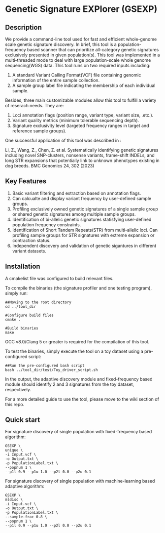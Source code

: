 # Genetic Signature EXPlorer (GSEXP)

## Description
We provide a command-line tool used for fast and efficient whole-genome scale genetic signature discovery. In brief, this tool is a population-frequency based scanner that can prioritize all-category genetic signatures exclusively presented in given population(s). This tool was implemented in a multi-threaded mode to deal with large population-scale whole genome sequencing(WGS) data. This tool runs on two required inputs including:
1. A standard Variant Calling Format(VCF) file containing genomic information of the entire sample collection.
2. A sample group label file indicating the membership of each individual sample.

Besides, three main customizable modules allow this tool to fulfill a variety of reserach needs. They are:
1. Loci annotation flags (position range, variant type, variant size, .etc.).
2. Variant quality metrics (minimum tolerable sequencing depth).
3. Signature exclusivity level (targeted frequency ranges in target and reference sample groups).

One successful application of this tool was described in :

Li, Z., Wang, Z., Chen, Z. et al. Systematically identifying genetic signatures including novel SNP-clusters, nonsense variants, frame-shift INDELs, and long STR expansions that potentially link to unknown phenotypes existing in dog breeds. BMC Genomics 24, 302 (2023)


## Key Features
1. Basic variant filtering and extraction based on annotation flags.
2. Can calcualte and display variant frequency by user-defined sample groups.
3. Profiling exclusively owned genetic signatures of a single sample group or shared genetic signatures among multiple sample groups.
4. Identification of bi-allelic genetic signatures statisfying user-defined population frequency constraints.
5. Identification of Short Tandem Repeats(STR) from multi-allelic loci. Can profiling sample groups for STR signatures with extreme expansion or contraction status.
6. Independent discovery and validation of genetic sigantures in different variant datasets. 

## Installation
A cmakelist file was configured to build relevant files.

To compile the binaries (the signature profiler and one testing program), simply run:
```
##Moving to the root directory
cd ../tool_dir

#Configure build files
cmake .

#Build binaries
make
```
GCC v8.0/Clang 5 or greater is required for the compilation of this tool.

To test the binaries, simply execute the tool on a toy dataset using a pre-configured script:
```
##Run the pre-configured bash script
bash ../tool_dir/test/Toy_driver_script.sh
```
In the output, the adaptive discovery module and fixed-frequency based module should identify 2 and 3 signatures from the toy dataset, respectively.

For a more detailed guide to use the tool, please move to the wiki section of this repo.

## Quick start

For signature discovery of single population with fixed-frequency based algorithm:
```
GSEXP \
unique \
-i Input.vcf \
-o Output.txt \
-p PopulationLabel.txt \
--popnum 1 \
--p1l 0.9 --p1u 1.0 --p2l 0.0 --p2u 0.1
```

For signature discovery of single population with machine-learning based adaptive algorithm:
```
GSEXP \
mldisc \
-i Input.vcf \
-o Output.txt \
-p PopulationLabel.txt \
--sample-frac 0.8 \
--popnum 1 \
--p1l 0.9 --p1u 1.0 --p2l 0.0 --p2u 0.1
```








